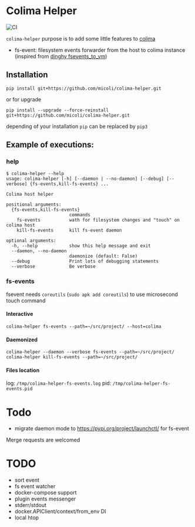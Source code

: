 # Colima Helper

![CI](https://github.com/micoli/colima-helper/actions/workflows/ci.yml/badge.svg)

`colima-helper` purpose is to add some little features to [colima](https://github.com/abiosoft/colima)
- fs-event: filesystem events forwarder from the host to colima instance (inspired from [dinghy fsevents_to_vm](https://github.com/codekitchen/fsevents_to_vm))


## Installation
```
pip install git+https://github.com/micoli/colima-helper.git
```
or for upgrade
```
pip install --upgrade --force-reinstall git+https://github.com/micoli/colima-helper.git
```

depending of your installation `pip` can be replaced by `pip3`

## Example of executions:

### help
```
$ colima-helper --help
usage: colima-helper [-h] [--daemon | --no-daemon] [--debug] [--verbose] {fs-events,kill-fs-events} ...

Colima host helper

positional arguments:
  {fs-events,kill-fs-events}
                        commands
    fs-events           wath for filesystem changes and "touch" on colima host
    kill-fs-events      kill fs-event daemon

optional arguments:
  -h, --help            show this help message and exit
  --daemon, --no-daemon
                        daemonize (default: False)
  --debug               Print lots of debugging statements
  --verbose             Be verbose
```

### fs-events

fsevent needs `coreutils` (`sudo apk add coreutils`) to use microsecond touch command

#### Interactive
```
colima-helper fs-events --path=~/src/project/ --host=colima
```

#### Daemonized
```
colima-helper --daemon --verbose fs-events --path=~/src/project/
colima-helper kill-fs-events --path=~/src/project/
```

#### Files location

log: `/tmp/colima-helper-fs-events.log`
pid: `/tmp/colima-helper-fs-events.pid`

# Todo
- migrate daemon mode to https://pypi.org/project/launchctl/ for fs-event

Merge requests are welcomed


# TODO
- sort event
- fs event watcher
- docker-compose support
- plugin events messenger
- stderr/stdout
- docker.APIClient/context/from_env DI
- local htop
